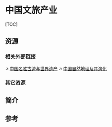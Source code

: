 # 中国文旅产业

[TOC]



## 资源
### 相关外部链接
↗ [中国名胜古迹与世界遗产](../../../../../中国地理与区划/中国名胜古迹与世界遗产.md)
↗ [中国自然地理及其演化](../../../../../中国地理与区划/中国自然地理及其演化.md)


### 其它资源



## 简介



## 参考
